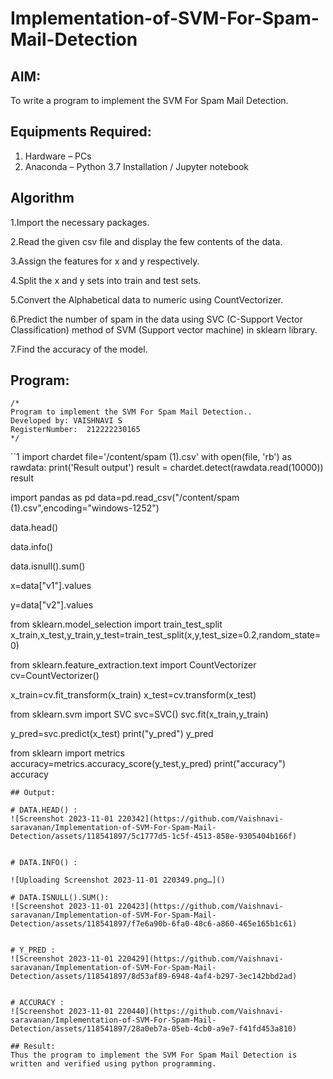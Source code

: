 # Implementation-of-SVM-For-Spam-Mail-Detection

## AIM:
To write a program to implement the SVM For Spam Mail Detection.

## Equipments Required:
1. Hardware – PCs
2. Anaconda – Python 3.7 Installation / Jupyter notebook

## Algorithm
1.Import the necessary packages.

2.Read the given csv file and display the few contents of the data.

3.Assign the features for x and y respectively.

4.Split the x and y sets into train and test sets.

5.Convert the Alphabetical data to numeric using CountVectorizer.

6.Predict the number of spam in the data using SVC (C-Support Vector Classification) method of SVM (Support vector machine) in sklearn library.

7.Find the accuracy of the model.
## Program:
```
/*
Program to implement the SVM For Spam Mail Detection..
Developed by: VAISHNAVI S
RegisterNumber:  212222230165
*/
```
``1
import chardet
file='/content/spam (1).csv'
with open(file, 'rb') as rawdata:
     print('Result output')
    result = chardet.detect(rawdata.read(10000))
result

import pandas as pd
data=pd.read_csv("/content/spam (1).csv",encoding="windows-1252")

data.head()

data.info()

data.isnull().sum()

x=data["v1"].values

y=data["v2"].values

from sklearn.model_selection import train_test_split
x_train,x_test,y_train,y_test=train_test_split(x,y,test_size=0.2,random_state=0)


from sklearn.feature_extraction.text import CountVectorizer 
cv=CountVectorizer()

x_train=cv.fit_transform(x_train)
x_test=cv.transform(x_test)

from sklearn.svm import SVC
svc=SVC()
svc.fit(x_train,y_train)

y_pred=svc.predict(x_test)
print("y_pred")
y_pred


from sklearn import metrics
accuracy=metrics.accuracy_score(y_test,y_pred)
print("accuracy")
accuracy
```
## Output:

# DATA.HEAD() :
![Screenshot 2023-11-01 220342](https://github.com/Vaishnavi-saravanan/Implementation-of-SVM-For-Spam-Mail-Detection/assets/118541897/5c1777d5-1c5f-4513-858e-9305404b166f)


# DATA.INFO() :

![Uploading Screenshot 2023-11-01 220349.png…]()

# DATA.ISNULL().SUM():
![Screenshot 2023-11-01 220423](https://github.com/Vaishnavi-saravanan/Implementation-of-SVM-For-Spam-Mail-Detection/assets/118541897/f7e6a90b-6fa0-48c6-a860-465e165b1c61)


# Y_PRED :
![Screenshot 2023-11-01 220429](https://github.com/Vaishnavi-saravanan/Implementation-of-SVM-For-Spam-Mail-Detection/assets/118541897/8d53af89-6948-4af4-b297-3ec142bbd2ad)


# ACCURACY :
![Screenshot 2023-11-01 220440](https://github.com/Vaishnavi-saravanan/Implementation-of-SVM-For-Spam-Mail-Detection/assets/118541897/28a0eb7a-05eb-4cb0-a9e7-f41fd453a810)

## Result:
Thus the program to implement the SVM For Spam Mail Detection is written and verified using python programming.
